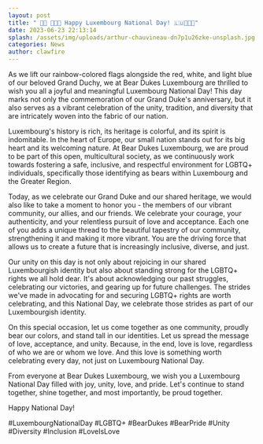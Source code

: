 ```yaml
---
layout: post
title: " 🏳️‍🌈 🎉🇱🇺 Happy Luxembourg National Day! 🇱🇺🎉🏳️‍🌈"
date: 2023-06-23 22:13:14
splash: /assets/img/uploads/arthur-chauvineau-dn7p1u26zke-unsplash.jpg
categories: News
author: clawfire
---
```

As we lift our rainbow-colored flags alongside the red, white, and light blue of our beloved Grand Duchy, we at Bear Dukes Luxembourg are thrilled to wish you all a joyful and meaningful Luxembourg National Day! This day marks not only the commemoration of our Grand Duke's anniversary, but it also serves as a vibrant celebration of the unity, tradition, and diversity that are intricately woven into the fabric of our nation.

Luxembourg's history is rich, its heritage is colorful, and its spirit is indomitable. In the heart of Europe, our small nation stands out for its big heart and its welcoming nature. At Bear Dukes Luxembourg, we are proud to be part of this open, multicultural society, as we continuously work towards fostering a safe, inclusive, and respectful environment for LGBTQ+ individuals, specifically those identifying as bears within Luxembourg and the Greater Region.

Today, as we celebrate our Grand Duke and our shared heritage, we would also like to take a moment to honor you - the members of our vibrant community, our allies, and our friends. We celebrate your courage, your authenticity, and your relentless pursuit of love and acceptance. Each one of you adds a unique thread to the beautiful tapestry of our community, strengthening it and making it more vibrant. You are the driving force that allows us to create a future that is increasingly inclusive, diverse, and just.

Our unity on this day is not only about rejoicing in our shared Luxembourgish identity but also about standing strong for the LGBTQ+ rights we all hold dear. It's about acknowledging our past struggles, celebrating our victories, and gearing up for future challenges. The strides we've made in advocating for and securing LGBTQ+ rights are worth celebrating, and this National Day, we celebrate those strides as part of our Luxembourgish identity.

On this special occasion, let us come together as one community, proudly bear our colors, and stand tall in our identities. Let us spread the message of love, acceptance, and unity. Because, in the end, love is love, regardless of who we are or whom we love. And this love is something worth celebrating every day, not just on Luxembourg National Day.

From everyone at Bear Dukes Luxembourg, we wish you a Luxembourg National Day filled with joy, unity, love, and pride. Let's continue to stand together, shine together, and most importantly, be proud together.

Happy National Day!

\#LuxembourgNationalDay #LGBTQ+ #BearDukes #BearPride #Unity #Diversity #Inclusion #LoveIsLove